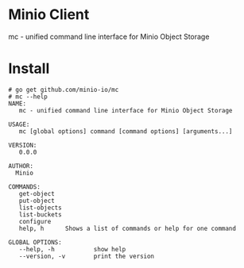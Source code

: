 # Minio Client

mc - unified command line interface for Minio Object Storage

# Install

```
# go get github.com/minio-io/mc
# mc --help
NAME:
   mc - unified command line interface for Minio Object Storage

USAGE:
   mc [global options] command [command options] [arguments...]

VERSION:
   0.0.0

AUTHOR:
  Minio

COMMANDS:
   get-object
   put-object
   list-objects
   list-buckets
   configure
   help, h      Shows a list of commands or help for one command

GLOBAL OPTIONS:
   --help, -h           show help
   --version, -v        print the version
```